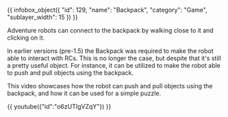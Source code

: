 {{ infobox_object({
	"id": 129,
	"name": "Backpack",
	"category": "Game",
	"sublayer_width": 15
}) }}

Adventure robots can connect to the backpack by walking close to it and clicking on it.

In earlier versions (pre-1.5) the Backpack was required to make the robot able to interact with RCs. This is no longer the case, but despite that it's still a pretty useful object. For instance, it can be utilized to make the robot able to push and pull objects using the backpack.

This video showcases how the robot can push and pull objects using the backpack, and how it can be used for a simple puzzle.

{{ youtube({"id":"o6zUTIgVZqY"}) }}